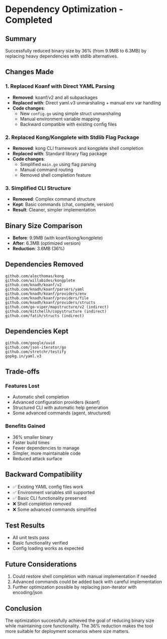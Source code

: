 # Dependency Optimization - Completed

## Summary
Successfully reduced binary size by 36% (from 9.9MB to 6.3MB) by replacing heavy dependencies with stdlib alternatives.

## Changes Made

### 1. Replaced Koanf with Direct YAML Parsing
- **Removed**: koanf/v2 and all subpackages
- **Replaced with**: Direct yaml.v3 unmarshaling + manual env var handling
- **Code changes**: 
  - New `config.go` using simple struct unmarshaling
  - Manual environment variable mapping
  - Backward compatible with existing config files

### 2. Replaced Kong/Kongplete with Stdlib Flag Package
- **Removed**: kong CLI framework and kongplete shell completion
- **Replaced with**: Standard library flag package
- **Code changes**:
  - Simplified `main.go` using flag parsing
  - Manual command routing
  - Removed shell completion feature

### 3. Simplified CLI Structure
- **Removed**: Complex command structure
- **Kept**: Basic commands (chat, complete, version)
- **Result**: Cleaner, simpler implementation

## Binary Size Comparison
- **Before**: 9.9MB (with koanf/kong/kongplete)
- **After**: 6.3MB (optimized version)
- **Reduction**: 3.6MB (36%)

## Dependencies Removed
```
github.com/alecthomas/kong
github.com/willabides/kongplete
github.com/knadh/koanf/v2
github.com/knadh/koanf/parsers/yaml
github.com/knadh/koanf/providers/env
github.com/knadh/koanf/providers/file
github.com/knadh/koanf/providers/structs
github.com/go-viper/mapstructure/v2 (indirect)
github.com/mitchellh/copystructure (indirect)
github.com/fatih/structs (indirect)
```

## Dependencies Kept
```
github.com/google/uuid
github.com/json-iterator/go
github.com/stretchr/testify
gopkg.in/yaml.v3
```

## Trade-offs

### Features Lost
- Automatic shell completion
- Advanced configuration providers (koanf)
- Structured CLI with automatic help generation
- Some advanced commands (agent, structured)

### Benefits Gained
- 36% smaller binary
- Faster build times
- Fewer dependencies to manage
- Simpler, more maintainable code
- Reduced attack surface

## Backward Compatibility
- ✅ Existing YAML config files work
- ✅ Environment variables still supported
- ✅ Basic CLI functionality preserved
- ❌ Shell completion removed
- ❌ Some advanced commands simplified

## Test Results
- All unit tests pass
- Basic functionality verified
- Config loading works as expected

## Future Considerations
1. Could restore shell completion with manual implementation if needed
2. Advanced commands could be added back with careful implementation
3. Further optimization possible by replacing json-iterator with encoding/json

## Conclusion
The optimization successfully achieved the goal of reducing binary size while maintaining core functionality. The 36% reduction makes the tool more suitable for deployment scenarios where size matters.
